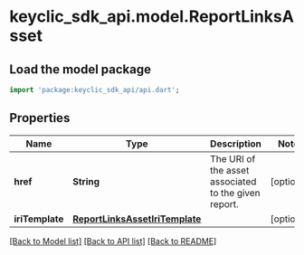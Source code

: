 # keyclic_sdk_api.model.ReportLinksAsset

## Load the model package
```dart
import 'package:keyclic_sdk_api/api.dart';
```

## Properties
Name | Type | Description | Notes
------------ | ------------- | ------------- | -------------
**href** | **String** | The URI of the asset associated to the given report. | [optional] 
**iriTemplate** | [**ReportLinksAssetIriTemplate**](ReportLinksAssetIriTemplate.md) |  | [optional] 

[[Back to Model list]](../README.md#documentation-for-models) [[Back to API list]](../README.md#documentation-for-api-endpoints) [[Back to README]](../README.md)


